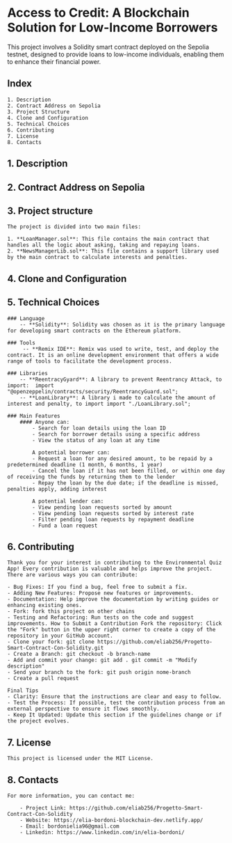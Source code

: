 # Access to Credit: A Blockchain Solution for Low-Income Borrowers

This project involves a Solidity smart contract deployed on the Sepolia testnet, designed to provide loans to low-income individuals, enabling them to enhance their financial power.

## Index

    1. Description
    2. Contract Address on Sepolia
    3. Project Structure
    4. Clone and Configuration
    5. Technical Choices
    6. Contributing
    7. License
    8. Contacts


## 1. Description

## 2. Contract Address on Sepolia

## 3. Project structure

    The project is divided into two main files:

    1. **LoanManager.sol**: This file contains the main contract that handles all the logic about asking, taking and repaying loans.
    2. **NewsManagerLib.sol**: This file contains a support library used by the main contract to calculate interests and penalties.

## 4. Clone and Configuration

## 5. Technical Choices

    ### Language
        -- **Solidity**: Solidity was chosen as it is the primary language for developing smart contracts on the Ethereum platform.

    ### Tools
         -- **Remix IDE**: Remix was used to write, test, and deploy the contract. It is an online development environment that offers a wide range of tools to facilitate the development process.

    ### Libraries
        -- **ReentracyGyard**: A library to prevent Reentrancy Attack, to import:  import "@openzeppelin/contracts/security/ReentrancyGuard.sol";
        -- **LoanLibrary**: A library i made to calculate the amount of interest and penalty, to import import "./LoanLibrary.sol";

    ### Main Features
        #### Anyone can:
            - Search for loan details using the loan ID
            - Search for borrower details using a specific address
            - View the status of any loan at any time
           
            A potential borrower can:
            - Request a loan for any desired amount, to be repaid by a predetermined deadline (1 month, 6 months, 1 year)
            - Cancel the loan if it has not been filled, or within one day of receiving the funds by returning them to the lender
            - Repay the loan by the due date; if the deadline is missed, penalties apply, adding interest

            A potential lender can:
            - View pending loan requests sorted by amount
            - View pending loan requests sorted by interest rate
            - Filter pending loan requests by repayment deadline
            - Fund a loan request

## 6. Contributing 

    Thank you for your interest in contributing to the Environmental Quiz App! Every contribution is valuable and helps improve the project. There are various ways you can contribute:

    - Bug Fixes: If you find a bug, feel free to submit a fix.
    - Adding New Features: Propose new features or improvements.
    - Documentation: Help improve the documentation by writing guides or enhancing existing ones.
    - Fork: fork this project on other chains
    - Testing and Refactoring: Run tests on the code and suggest improvements. How to Submit a Contribution Fork the repository: Click the "Fork" button in the upper right corner to create a copy of the repository in your GitHub account.
    - Clone your fork: git clone https://github.com/eliab256/Progetto-Smart-Contract-Con-Solidity.git
    - Create a Branch: git checkout -b branch-name
    - Add and commit your change: git add . git commit -m "Modify description"
    - Send your branch to the fork: git push origin nome-branch
    - Create a pull request

    Final Tips
    - Clarity: Ensure that the instructions are clear and easy to follow.
    - Test the Process: If possible, test the contribution process from an external perspective to ensure it flows smoothly.
    - Keep It Updated: Update this section if the guidelines change or if the project evolves.

## 7. License

    This project is licensed under the MIT License.

## 8. Contacts

    For more information, you can contact me:

        - Project Link: https://github.com/eliab256/Progetto-Smart-Contract-Con-Solidity
        - Website: https://elia-bordoni-blockchain-dev.netlify.app/
        - Email: bordonielia96@gmail.com
        - Linkedin: https://www.linkedin.com/in/elia-bordoni/